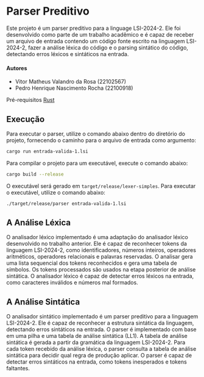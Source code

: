 # Parser Preditivo

Este projeto é um parser preditivo para a linguage LSI-2024-2. Ele foi desenvolvido como parte de um trabalho acadêmico e é capaz de receber um arquivo de entrada contendo um código fonte escrito na linguagem LSI-2024-2, fazer a análise léxica do código e o parsing sintático do código, detectando erros léxicos e sintáticos na entrada.

#### Autores

- Vitor Matheus Valandro da Rosa (22102567)
- Pedro Henrique Nascimento Rocha (22100918)

Pré-requisitos
[Rust](https://www.rust-lang.org/tools/install)

## Execução

Para executar o parser, utilize o comando abaixo dentro do diretório do projeto, fornecendo o caminho para o arquivo de entrada como argumento:

```sh
cargo run entrada-valida-1.lsi
```

Para compilar o projeto para um executável, execute o comando abaixo:

```sh
cargo build --release
```

O executável será gerado em `target/release/lexer-simples`.
Para executar o executável, utilize o comando abaixo:

```sh
./target/release/parser entrada-valida-1.lsi
```

## A Análise Léxica

O analisador léxico implementado é uma adaptação do analisador léxico desenvolvido no trabalho anterior. Ele é capaz de reconhecer tokens da linguagem LSI-2024-2, como identificadores, números inteiros, operadores aritméticos, operadores relacionais e palavras reservadas. O analisar gera uma lista sequencial dos tokens reconhecidos e gera uma tabela de símbolos. Os tokens processados são usados na etapa posterior de análise sintática. O analisador léxico é capaz de detectar erros léxicos na entrada, como caracteres inválidos e números mal formados.

## A Análise Sintática

O analisador sintático implementado é um parser preditivo para a linguagem LSI-2024-2. Ele é capaz de reconhecer a estrutura sintática da linguagem, detectando erros sintáticos na entrada. O parser é implementado com base em uma pilha e uma tabela de análise sintática (LL1). A tabela de análise sintática é gerada a partir da gramática da linguagem LSI-2024-2. Para cada token recebido da análise léxica, o parser consulta a tabela de análise sintática para decidir qual regra de produção aplicar. O parser é capaz de detectar erros sintáticos na entrada, como tokens inesperados e tokens faltantes.
